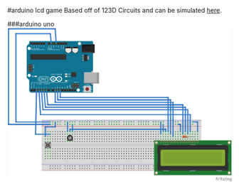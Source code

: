 #arduino lcd game
Based off of 123D Circuits and can be simulated [here](https://123d.circuits.io/circuits/1073419-arduino-lcd-game).

###arduino uno
![](ArduinoLCDGame_bb.png)
